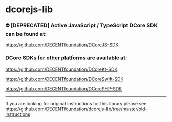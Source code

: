 # dcorejs-lib

### :no_entry: [DEPRECATED] Active JavaScript / TypeScript DCore SDK can be found at:
https://github.com/DECENTfoundation/DCoreJS-SDK

### DCore SDKs for other platforms are available at:

https://github.com/DECENTfoundation/DCoreKt-SDK

https://github.com/DECENTfoundation/DCoreSwift-SDK

https://github.com/DECENTfoundation/DCorePHP-SDK

---
If you are looking for original instructions for this library please see https://github.com/DECENTfoundation/dcorejs-lib/tree/master/old-instructions